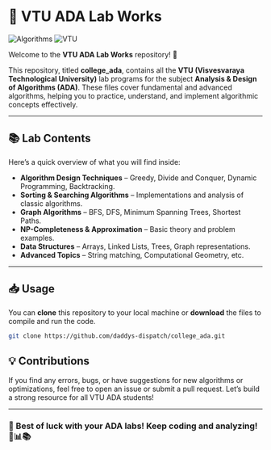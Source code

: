 # 📄 VTU ADA Lab Works

![Algorithms](https://img.shields.io/badge/Algorithms-ADA%20Lab%20Works-008080?style=for-the-badge&logo=algorithm&logoColor=white)
![VTU](https://img.shields.io/badge/VTU-Lab%20Works-008080?style=for-the-badge&logo=codeforces&logoColor=white)

Welcome to the **VTU ADA Lab Works** repository! 🎉

This repository, titled **college_ada**, contains all the **VTU (Visvesvaraya Technological University)** lab programs for the subject **Analysis & Design of Algorithms (ADA)**. These files cover fundamental and advanced algorithms, helping you to practice, understand, and implement algorithmic concepts effectively.

---

## 📚 Lab Contents

Here’s a quick overview of what you will find inside:

- **Algorithm Design Techniques** – Greedy, Divide and Conquer, Dynamic Programming, Backtracking.
- **Sorting & Searching Algorithms** – Implementations and analysis of classic algorithms.
- **Graph Algorithms** – BFS, DFS, Minimum Spanning Trees, Shortest Paths.
- **NP-Completeness & Approximation** – Basic theory and problem examples.
- **Data Structures** – Arrays, Linked Lists, Trees, Graph representations.
- **Advanced Topics** – String matching, Computational Geometry, etc.

---

## 📥 Usage

You can **clone** this repository to your local machine or **download** the files to compile and run the code.

```bash
git clone https://github.com/daddys-dispatch/college_ada.git
````

## 💡 Contributions

If you find any errors, bugs, or have suggestions for new algorithms or optimizations, feel free to open an issue or submit a pull request. Let’s build a strong resource for all VTU ADA students!

---

### 🌟 Best of luck with your ADA labs! Keep coding and analyzing! 🚀📊📚
